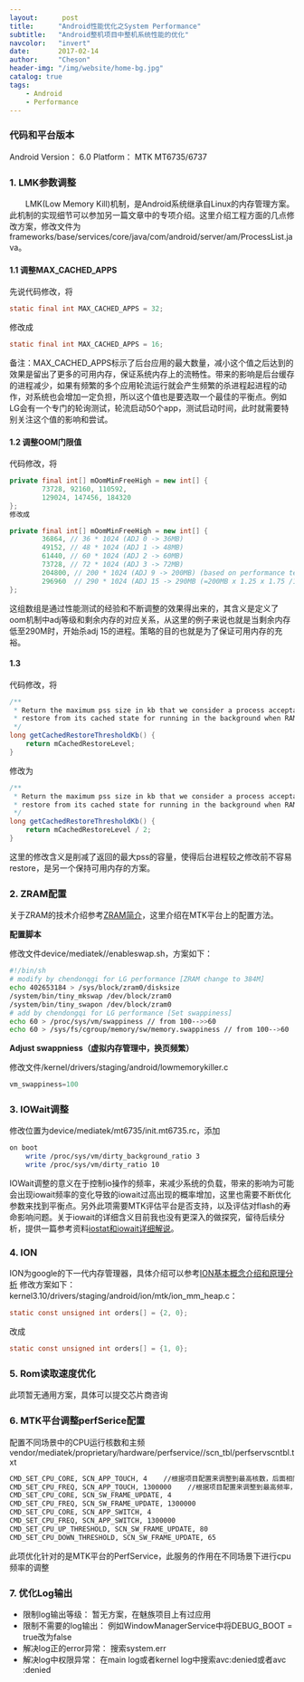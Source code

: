 ```yaml
---
layout:      post
title:      "Android性能优化之System Performance"
subtitle:   "Android整机项目中整机系统性能的优化"
navcolor:   "invert"
date:       2017-02-14
author:     "Cheson"
header-img: "/img/website/home-bg.jpg"
catalog: true
tags:
    - Android
    - Performance
---
```


### 代码和平台版本

Android Version： 6.0
Platform： MTK MT6735/6737

### 1. LMK参数调整
&emsp;&emsp;LMK(Low Memory Kill)机制，是Android系统继承自Linux的内存管理方案。此机制的实现细节可以参加另一篇文章中的专项介绍。这里介绍工程方面的几点修改方案，修改文件为frameworks/base/services/core/java/com/android/server/am/ProcessList.java。

#### 1.1 调整MAX_CACHED_APPS
先说代码修改，将

```java
static final int MAX_CACHED_APPS = 32;
```
修改成

```java
static final int MAX_CACHED_APPS = 16;
```
备注：MAX_CACHED_APPS标示了后台应用的最大数量，减小这个值之后达到的效果是留出了更多的可用内存，保证系统内存上的流畅性。带来的影响是后台缓存的进程减少，如果有频繁的多个应用轮流运行就会产生频繁的杀进程起进程的动作，对系统也会增加一定负担，所以这个值也是要选取一个最佳的平衡点。例如LG会有一个专门的轮询测试，轮流启动50个app，测试启动时间，此时就需要特别关注这个值的影响和尝试。

#### 1.2 调整OOM门限值

代码修改，将

```java
private final int[] mOomMinFreeHigh = new int[] {
        73728, 92160, 110592,
        129024, 147456, 184320
};
修改成
```

```java
private final int[] mOomMinFreeHigh = new int[] {
        36864, // 36 * 1024 (ADJ 0 -> 36MB)
	    49152, // 48 * 1024 (ADJ 1 -> 48MB)
	    61440, // 60 * 1024 (ADJ 2 -> 60MB)
	    73728, // 72 * 1024 (ADJ 3 -> 72MB)
	    204800, // 200 * 1024 (ADJ 9 -> 200MB) (based on performance test)
	    296960	// 290 * 1024 (ADJ 15 -> 290MB (=200MB x 1.25 x 1.75 /1.5)
};
```
这组数组是通过性能测试的经验和不断调整的效果得出来的，其含义是定义了oom机制中adj等级和剩余内存的对应关系，从这里的例子来说也就是当剩余内存低至290M时，开始杀adj 15的进程。策略的目的也就是为了保证可用内存的充裕。

#### 1.3

代码修改，将

```java
/**
 * Return the maximum pss size in kb that we consider a process acceptable to
 * restore from its cached state for running in the background when RAM is low.
 */
long getCachedRestoreThresholdKb() {
    return mCachedRestoreLevel;
}
```
修改为

```java
/**
 * Return the maximum pss size in kb that we consider a process acceptable to
 * restore from its cached state for running in the background when RAM is low.
 */
long getCachedRestoreThresholdKb() {
    return mCachedRestoreLevel / 2;
}
```
这里的修改含义是削减了返回的最大pss的容量，使得后台进程较之修改前不容易restore，是另一个保持可用内存的方案。

### 2. ZRAM配置

关于ZRAM的技术介绍参考[ZRAM简介](http://kernel.meizu.com/zram-introduction.html)，这里介绍在MTK平台上的配置方法。

**配置脚本**

修改文件device/mediatek/<project>/enableswap.sh，方案如下：

```Bash
#!/bin/sh
# modify by chendonqgi for LG performance [ZRAM change to 384M]
echo 402653184 > /sys/block/zram0/disksize
/system/bin/tiny_mkswap /dev/block/zram0
/system/bin/tiny_swapon /dev/block/zram0
# add by chendongqi for LG performance [Set swappiness]
echo 60 > /proc/sys/vm/swappiness // from 100-->>60
echo 60 > /sys/fs/cgroup/memory/sw/memory.swappiness // from 100-->60
```

**Adjust swappniess（虚拟内存管理中，换页频繁）**

修改文件/kernel/drivers/staging/android/lowmemorykiller.c

```C
vm_swappiness=100
```

### 3. IOWait调整

修改位置为device/mediatek/mt6735/init.mt6735.rc，添加

```Bash
on boot
    write /proc/sys/vm/dirty_background_ratio 3
    write /proc/sys/vm/dirty_ratio 10
```
IOWait调整的意义在于控制io操作的频率，来减少系统的负载，带来的影响为可能会出现iowait频率的变化导致的iowait过高出现的概率增加，这里也需要不断优化参数来找到平衡点。另外此项需要MTK评估平台是否支持，以及评估对flash的寿命影响问题。关于iowait的详细含义目前我也没有更深入的做探究，留待后续分析，提供一篇参考资料[iostat和iowait详细解说](http://blog.csdn.net/lhf_tiger/article/details/8926232)。

### 4. ION

ION为google的下一代内存管理器，具体介绍可以参考[ION基本概念介绍和原理分析](http://blog.csdn.net/zirconsdu/article/details/8969749)
修改方案如下：kernel3.10/drivers/staging/android/ion/mtk/ion_mm_heap.c：

```c
static const unsigned int orders[] = {2, 0};
```
改成

```c
static const unsigned int orders[] = {1, 0};
```

### 5. Rom读取速度优化

此项暂无通用方案，具体可以提交芯片商咨询

### 6. MTK平台调整perfSerice配置

配置不同场景中的CPU运行核数和主频
vendor/mediatek/proprietary/hardware/perfservice/<platform>/scn_tbl/perfservscntbl.txt

```Bash
CMD_SET_CPU_CORE, SCN_APP_TOUCH, 4    //根据项目配置来调整到最高核数，后面相同
CMD_SET_CPU_FREQ, SCN_APP_TOUCH, 1300000    //根据项目配置来调整到最高频率，后面相同
CMD_SET_CPU_CORE, SCN_SW_FRAME_UPDATE, 4
CMD_SET_CPU_FREQ, SCN_SW_FRAME_UPDATE, 1300000
CMD_SET_CPU_CORE, SCN_APP_SWITCH, 4
CMD_SET_CPU_FREQ, SCN_APP_SWITCH, 1300000
CMD_SET_CPU_UP_THRESHOLD, SCN_SW_FRAME_UPDATE, 80
CMD_SET_CPU_DOWN_THRESHOLD, SCN_SW_FRAME_UPDATE, 65
```
此项优化针对的是MTK平台的PerfService，此服务的作用在不同场景下进行cpu频率的调整

### 7. 优化Log输出

* 限制log输出等级： 暂无方案，在魅族项目上有过应用
* 限制不需要的log输出： 例如WindowManagerService中将DEBUG_BOOT = true改为false
* 解决log正的error异常： 搜索system.err
* 解决log中权限异常： 在main log或者kernel log中搜索avc:denied或者avc :denied
